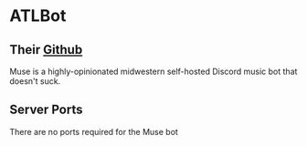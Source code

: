 # ATLBot

## Their [Github](https://github.com/codetheweb/muse)

Muse is a highly-opinionated midwestern self-hosted Discord music bot that doesn't suck.

## Server Ports

There are no ports required for the Muse bot
